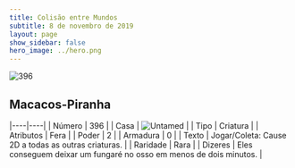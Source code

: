 ```yaml
---
title: Colisão entre Mundos
subtitle: 8 de novembro de 2019
layout: page
show_sidebar: false
hero_image: ../hero.png
---
```


![396](https://cdn.keyforgegame.com/media/card_front/pt/452_396_9WCFVMXQMVJG_pt.png)

## Macacos-Piranha

|----|----|
| Número | 396 |
| Casa | ![Untamed](https://archonarcana.com/images/thumb/b/bd/Untamed.png/22px-Untamed.png "Indomados") |
| Tipo | Criatura |
| Atributos | Fera |
| Poder | 2 |
| Armadura | 0 |
| Texto | Jogar/Coleta: Cause 2D a todas as outras criaturas. |
| Raridade | Rara |
| Dizeres | Eles conseguem deixar um fungaré no osso em menos de dois minutos. |
